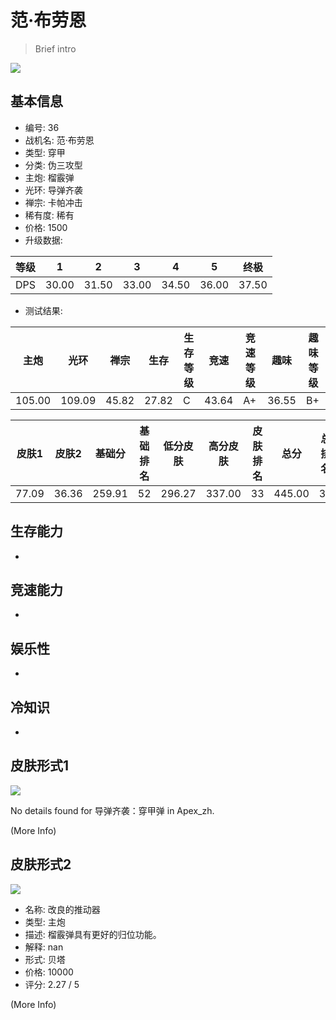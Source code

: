 # 范·布劳恩

> Brief intro

<img src="/ships/ship_36.png" style={{zoom:1}}/>

## 基本信息

- 编号: 36
- 战机名: 范·布劳恩
- 类型: 穿甲
- 分类: 伪三攻型
- 主炮: 榴霰弹
- 光环: 导弹齐袭
- 禅宗: 卡帕冲击
- 稀有度: 稀有
- 价格: 1500
- 升级数据: 

| 等级 | 1 | 2 | 3 | 4 | 5 | 终极 |
|--|--|--|--|--|--|--|
| DPS | 30.00 | 31.50 | 33.00 | 34.50 | 36.00 | 37.50 |

- 测试结果: 

| 主炮 | 光环 | 禅宗 | 生存 | 生存等级 | 竞速 | 竞速等级 | 趣味 | 趣味等级 |
|--|--|--|--|--|--|--|--|--|
| 105.00 | 109.09 | 45.82 | 27.82 | C | 43.64 | A+ | 36.55 | B+ |

| 皮肤1 | 皮肤2 | 基础分 | 基础排名 | 低分皮肤 | 高分皮肤 | 皮肤排名 | 总分 | 总排名 |
|--|--|--|--|--|--|--|--|--|
| 77.09 | 36.36 | 259.91 | 52 | 296.27 | 337.00 | 33 | 445.00 | 34 |

## 生存能力

-

## 竞速能力

-

## 娱乐性

-

## 冷知识

-

## 皮肤形式1

<img src="/ships/ship_36_apex_1.png" style={{zoom:1}}/>

No details found for 导弹齐袭：穿甲弹 in Apex_zh.

(More Info)

## 皮肤形式2

<img src="/ships/ship_36_apex_2.png" style={{zoom:1}}/>

- 名称: 改良的推动器
- 类型: 主炮
- 描述: 榴霰弹具有更好的归位功能。
- 解释: nan
- 形式: 贝塔
- 价格: 10000
- 评分: 2.27 / 5

(More Info)
